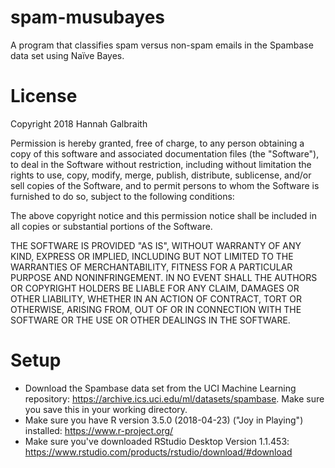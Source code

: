 # spam-musubayes
A program that classifies spam versus non-spam emails in the Spambase data set using Naïve Bayes.

# License
Copyright 2018 Hannah Galbraith

Permission is hereby granted, free of charge, to any person obtaining a copy of this software and associated documentation files (the "Software"), to deal in the Software without restriction, including without limitation the rights to use, copy, modify, merge, publish, distribute, sublicense, and/or sell copies of the Software, and to permit persons to whom the Software is furnished to do so, subject to the following conditions:

The above copyright notice and this permission notice shall be included in all copies or substantial portions of the Software.

THE SOFTWARE IS PROVIDED "AS IS", WITHOUT WARRANTY OF ANY KIND, EXPRESS OR IMPLIED, INCLUDING BUT NOT LIMITED TO THE WARRANTIES OF MERCHANTABILITY, FITNESS FOR A PARTICULAR PURPOSE AND NONINFRINGEMENT. IN NO EVENT SHALL THE AUTHORS OR COPYRIGHT HOLDERS BE LIABLE FOR ANY CLAIM, DAMAGES OR OTHER LIABILITY, WHETHER IN AN ACTION OF CONTRACT, TORT OR OTHERWISE, ARISING FROM, OUT OF OR IN CONNECTION WITH THE SOFTWARE OR THE USE OR OTHER DEALINGS IN THE SOFTWARE.

# Setup
* Download the Spambase data set from the UCI Machine Learning repository: https://archive.ics.uci.edu/ml/datasets/spambase. Make sure you save this in your working directory.
* Make sure you have R version 3.5.0 (2018-04-23) ("Joy in Playing") installed: https://www.r-project.org/
* Make sure you've downloaded RStudio Desktop Version 1.1.453: https://www.rstudio.com/products/rstudio/download/#download
